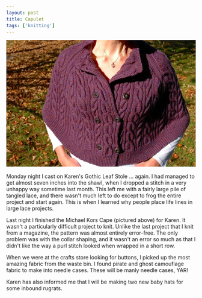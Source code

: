 ```yaml
---
layout: post
title: Capulet
tags: ['knitting']
---
```


![Capulet :: Nikon D70](/media/2007/11/cape.jpg)

Monday night I cast on Karen's Gothic Leaf Stole ... again. I had
managed to get almost seven inches into the shawl, when I dropped a
stitch in a very unhappy way sometime last month. This left me with a
fairly large pile of tangled lace, and there wasn't much left to do
except to frog the entire project and start again. This is when I
learned why people place life lines in large lace projects.

Last night I finished the Michael Kors Cape (pictured above) for Karen.
It wasn't a particularly difficult project to knit. Unlike the last
project that I knit from a magazine, the pattern was almost entirely
error-free. The only problem was with the collar shaping, and it wasn't
an error so much as that I didn't like the way a purl stitch looked
when wrapped in a short row.

When we were at the crafts store looking for buttons, I picked up the
most amazing fabric from the waste bin. I found pirate and ghost
camouflage fabric to make into needle cases. These will be manly needle
cases, YAR!

Karen has also informed me that I will be making two new baby hats for
some inbound rugrats.
